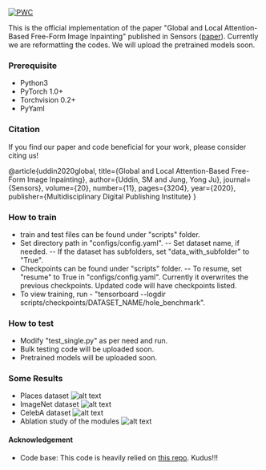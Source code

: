 [![PWC](https://img.shields.io/endpoint.svg?url=https://paperswithcode.com/badge/global-and-local-attention-based-free-form/image-inpainting-on-places2)](https://paperswithcode.com/sota/image-inpainting-on-places2?p=global-and-local-attention-based-free-form)

This is the official implementation of the paper "Global and Local Attention-Based Free-Form Image Inpainting" published in Sensors ([paper](https://www.mdpi.com/1424-8220/20/11/3204)). Currently we are reformatting the codes. We will upload the pretrained models soon.

### Prerequisite
- Python3
- PyTorch 1.0+
- Torchvision 0.2+
- PyYaml


### Citation
If you find our paper and code beneficial for your work, please consider citing us!

@article{uddin2020global,
  title={Global and Local Attention-Based Free-Form Image Inpainting},
  author={Uddin, SM and Jung, Yong Ju},
  journal={Sensors},
  volume={20},
  number={11},
  pages={3204},
  year={2020},
  publisher={Multidisciplinary Digital Publishing Institute}
}


### How to train
- train and test files can be found under "scripts" folder.
- Set directory path in "configs/config.yaml". 
-- Set dataset name, if needed. 
-- If the dataset has subfolders, set "data_with_subfolder" to "True".
- Checkpoints can be found under "scripts" folder.
-- To resume, set "resume" to True in "configs/config.yaml". Currently it overwrites the previous checkpoints. Updated code will have checkpoints listed.
- To view training, run - "tensorboard --logdir scripts/checkpoints/DATASET_NAME/hole_benchmark".

### How to test
- Modify "test_single.py" as per need and run.
- Bulk testing code will be uploaded soon.
- Pretrained models will be uploaded soon. 

### Some Results
- Places dataset
![alt text](img/places.png)
- ImageNet dataset
![alt text](img/imagenet.png)
- CelebA dataset
![alt text](img/celeba.png)
- Ablation study of the modules
![alt text](img/ablation.png)

#### Acknowledgement
- Code base: This code is heavily relied on [this repo](https://github.com/daa233/generative-inpainting-pytorch). Kudus!!!
